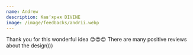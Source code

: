 ```yaml
---
name: Andrew   
description: Кавʼярня DIVINE
image: /image/feedbacks/andrii.webp
---
```

Thank you for this wonderful idea 😍😍😍 There are many positive reviews about the design)))
